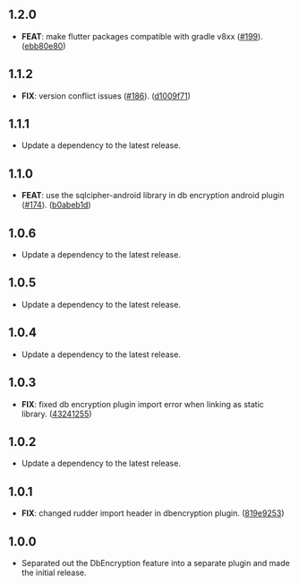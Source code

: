 ## 1.2.0

 - **FEAT**: make flutter packages compatible with gradle v8xx ([#199](https://github.com/rudderlabs/rudder-sdk-flutter/issues/199)). ([ebb80e80](https://github.com/rudderlabs/rudder-sdk-flutter/commit/ebb80e80d87028370ef6c86ecc2afc0521719ec8))

## 1.1.2

 - **FIX**: version conflict issues ([#186](https://github.com/rudderlabs/rudder-sdk-flutter/issues/186)). ([d1009f71](https://github.com/rudderlabs/rudder-sdk-flutter/commit/d1009f719d3297e36941d0b0def4b30a004c91f0))

## 1.1.1

 - Update a dependency to the latest release.

## 1.1.0

 - **FEAT**: use the sqlcipher-android library in db encryption android plugin ([#174](https://github.com/rudderlabs/rudder-sdk-flutter/issues/174)). ([b0abeb1d](https://github.com/rudderlabs/rudder-sdk-flutter/commit/b0abeb1d9063e56dca5f756225ad9b62c03616b8))

## 1.0.6

 - Update a dependency to the latest release.

## 1.0.5

 - Update a dependency to the latest release.

## 1.0.4

 - Update a dependency to the latest release.

## 1.0.3

 - **FIX**: fixed db encryption plugin import error when linking as static library. ([43241255](https://github.com/rudderlabs/rudder-sdk-flutter/commit/43241255a67f4db12f398c658a4d77d2ddbcfe92))

## 1.0.2

 - Update a dependency to the latest release.

## 1.0.1

 - **FIX**: changed rudder import header in dbencryption plugin. ([819e9253](https://github.com/rudderlabs/rudder-sdk-flutter/commit/819e925309ef365330406299128446927dea6427))

## 1.0.0

* Separated out the DbEncryption feature into a separate plugin and made the initial release.
